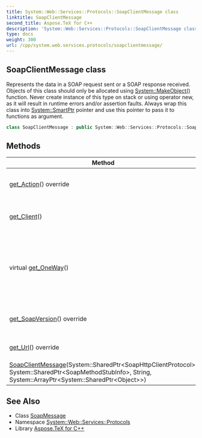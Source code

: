 ```yaml
---
title: System::Web::Services::Protocols::SoapClientMessage class
linktitle: SoapClientMessage
second_title: Aspose.TeX for C++
description: 'System::Web::Services::Protocols::SoapClientMessage class. Represents the data in a SOAP request sent or a SOAP response received. Objects of this class should only be allocated using System::MakeObject() function. Never create instance of this type on stack or using operator new, as it will result in runtime errors and/or assertion faults. Always wrap this class into System::SmartPtr pointer and use this pointer to pass it to functions as argument in C++.'
type: docs
weight: 300
url: /cpp/system.web.services.protocols/soapclientmessage/
---
```

## SoapClientMessage class


Represents the data in a SOAP request sent or a SOAP response received. Objects of this class should only be allocated using [System::MakeObject()](../../system/makeobject/) function. Never create instance of this type on stack or using operator new, as it will result in runtime errors and/or assertion faults. Always wrap this class into [System::SmartPtr](../../system/smartptr/) pointer and use this pointer to pass it to functions as argument.

```cpp
class SoapClientMessage : public System::Web::Services::Protocols::SoapMessage
```

## Methods

| Method | Description |
| --- | --- |
| [get_Action](./get_action/)() override | Returns a value of the 'SOAPAction' attribute. |
| [get_Client](./get_client/)() | Returns an instance of the client proxy class. |
| virtual [get_OneWay](./get_oneway/)() | Returns a value that indicates if a client doesn't wait for a server to finish processing a method. |
| [get_SoapVersion](./get_soapversion/)() override | Returns the SOAP version that is used. |
| [get_Url](./get_url/)() override | Returns the XML [Web](../../system.web/) service URL. |
| [SoapClientMessage](./soapclientmessage/)(System::SharedPtr\<SoapHttpClientProtocol\>, System::SharedPtr\<SoapMethodStubInfo\>, String, System::ArrayPtr\<System::SharedPtr\<Object\>\>) | Constructs a new instance. |
## See Also

* Class [SoapMessage](../soapmessage/)
* Namespace [System::Web::Services::Protocols](../)
* Library [Aspose.TeX for C++](../../)
